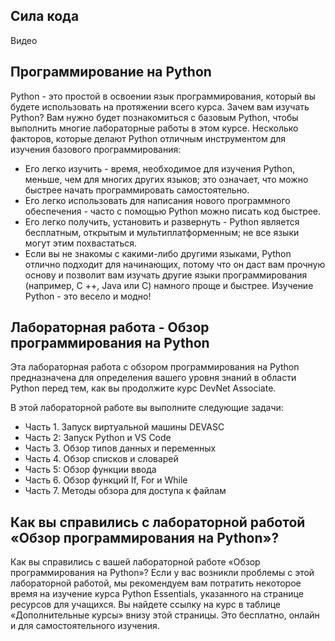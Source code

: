 <!-- 1.3.1 -->
## Сила кода

<!-- (Видео) -->
Видео

<!-- 1.3.2 -->
## Программирование на Python

Python - это простой в освоении язык программирования, который вы будете использовать на протяжении всего курса. Зачем вам изучать Python? Вам нужно будет познакомиться с базовым Python, чтобы выполнить многие лабораторные работы в этом курсе. Несколько факторов, которые делают Python отличным инструментом для изучения базового программирования:

* Его легко изучить - время, необходимое для изучения Python, меньше, чем для многих других языков; это означает, что можно быстрее начать программировать самостоятельно.
* Его легко использовать для написания нового программного обеспечения - часто с помощью Python можно писать код быстрее.
* Его легко получить, установить и развернуть - Python является бесплатным, открытым и мультиплатформенным; не все языки могут этим похвастаться.
* Если вы не знакомы с какими-либо другими языками, Python отлично подходит для начинающих, потому что он даст вам прочную основу и позволит вам изучать другие языки программирования (например, C ++, Java или C) намного проще и быстрее. Изучение Python - это весело и модно!
 
<!-- 1.3.3 -->
## Лабораторная работа - Обзор программирования на Python

Эта лабораторная работа с обзором программирования на Python предназначена для определения вашего уровня знаний в области Python перед тем, как вы продолжите курс DevNet Associate.

В этой лабораторной работе вы выполните следующие задачи:

* Часть 1. Запуск виртуальной машины DEVASC
* Часть 2: Запуск Python и VS Code
* Часть 3. Обзор типов данных и переменных
* Часть 4. Обзор списков и словарей
* Часть 5: Обзор функции ввода
* Часть 6. Обзор функций If, For и While
* Часть 7. Методы обзора для доступа к файлам

<!-- 1.3.4 -->
<!-- quiz -->

<!-- 1.3.5 -->
## Как вы справились с лабораторной работой «Обзор программирования на Python»?

Как вы справились с вашей лабораторной работе «Обзор программирования на Python»? Если у вас возникли проблемы с этой лабораторной работой, мы рекомендуем вам потратить некоторое время на изучение курса Python Essentials, указанного на странице ресурсов для учащихся. Вы найдете ссылку на курс в таблице «Дополнительные курсы» внизу этой страницы. Это бесплатно, онлайн и для самостоятельного изучения.
